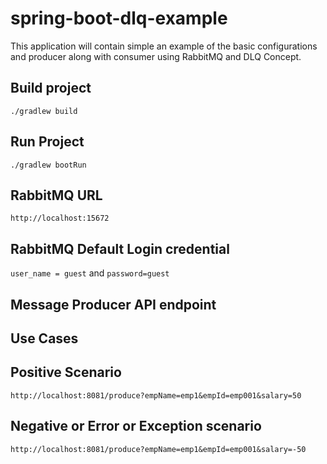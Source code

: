 # spring-boot-dlq-example
This application will contain simple an example of the basic configurations and producer along with consumer using RabbitMQ and DLQ Concept.


## Build project
`./gradlew build`

## Run Project
`./gradlew bootRun`

## RabbitMQ URL
`http://localhost:15672`

## RabbitMQ Default Login credential
`user_name = guest` and `password=guest`

## Message Producer API endpoint

## Use Cases
## Positive Scenario
`http://localhost:8081/produce?empName=emp1&empId=emp001&salary=50`

## Negative or Error or Exception scenario
`http://localhost:8081/produce?empName=emp1&empId=emp001&salary=-50`



